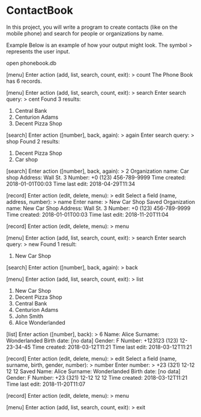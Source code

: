 # ContactBook
In this project, you will write a program to create contacts (like on the mobile phone) and search for people or organizations by name.

Example
Below is an example of how your output might look. The symbol > represents the user input.

open phonebook.db

[menu] Enter action (add, list, search, count, exit): > count
The Phone Book has 6 records.

[menu] Enter action (add, list, search, count, exit): > search
Enter search query: > cent
Found 3 results:
1. Central Bank
2. Centurion Adams
3. Decent Pizza Shop

[search] Enter action ([number], back, again): > again
Enter search query: > shop
Found 2 results:
1. Decent Pizza Shop
2. Car shop

[search] Enter action ([number], back, again): > 2
Organization name: Car shop
Address: Wall St. 3
Number: +0 (123) 456-789-9999
Time created: 2018-01-01T00:03
Time last edit: 2018-04-29T11:34

[record] Enter action (edit, delete, menu): > edit
Select a field (name, address, number): > name
Enter name: > New Car Shop
Saved
Organization name: New Car Shop
Address: Wall St. 3
Number: +0 (123) 456-789-9999
Time created: 2018-01-01T00:03
Time last edit: 2018-11-20T11:04

[record] Enter action (edit, delete, menu): > menu

[menu] Enter action (add, list, search, count, exit): > search
Enter search query: > new
Found 1 result:
1. New Car Shop

[search] Enter action ([number], back, again): > back

[menu] Enter action (add, list, search, count, exit): > list
1. New Car Shop
2. Decent Pizza Shop
3. Central Bank
4. Centurion Adams
5. John Smith
6. Alice Wonderlanded

[list] Enter action ([number], back): > 6
Name: Alice
Surname: Wonderlanded
Birth date: [no data]
Gender: F
Number: +123123 (123) 12-23-34-45
Time created: 2018-03-12T11:21
Time last edit: 2018-03-12T11:21

[record] Enter action (edit, delete, menu): > edit
Select a field (name, surname, birth, gender, number): > number
Enter number: > +23 (321) 12-12 12 12
Saved
Name: Alice
Surname: Wonderlanded
Birth date: [no data]
Gender: F
Number: +23 (321) 12-12 12 12
Time created: 2018-03-12T11:21
Time last edit: 2018-11-20T11:07

[record] Enter action (edit, delete, menu): > menu

[menu] Enter action (add, list, search, count, exit): > exit
